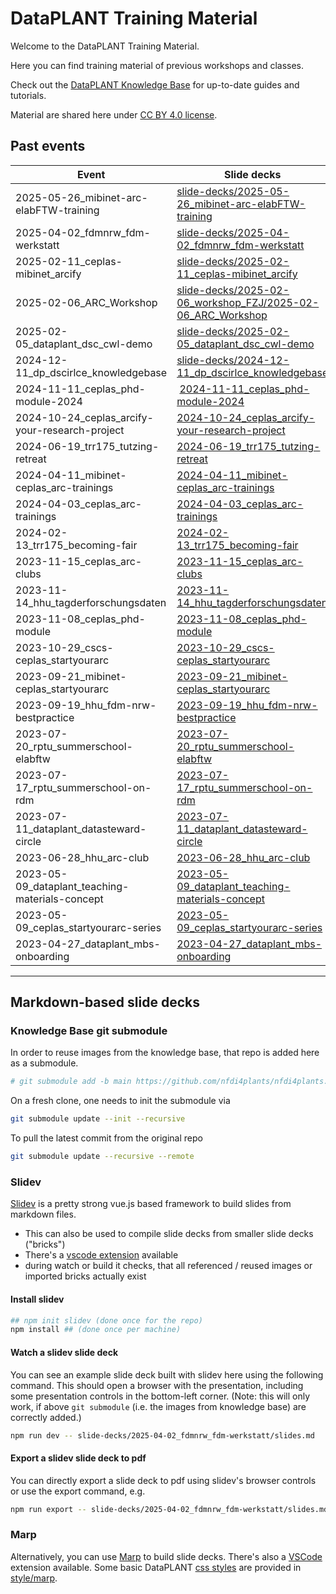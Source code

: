 # DataPLANT Training Material

Welcome to the DataPLANT Training Material.

Here you can find training material of previous workshops and classes.

Check out the [DataPLANT Knowledge Base](https://nfdi4plants.org/nfdi4plants.knowledgebase/) for up-to-date guides and tutorials.

Material are shared here under [CC BY 4.0 license](https://creativecommons.org/licenses/by/4.0/).

## Past events


Event | Slide decks
----|---
2025-05-26_mibinet-arc-elabFTW-training | [slide-decks/2025-05-26_mibinet-arc-elabFTW-training](slide-decks/2025-05-26_mibinet-arc-elabFTW-training/combined-slides/2025-05-26_mibinet-arc-elabFTW-training.pdf)
2025-04-02_fdmnrw_fdm-werkstatt         | [slide-decks/2025-04-02_fdmnrw_fdm-werkstatt](slide-decks/2025-04-02_fdmnrw_fdm-werkstatt/slides.pdf)
2025-02-11_ceplas-mibinet_arcify        | [slide-decks/2025-02-11_ceplas-mibinet_arcify](slide-decks/2025-02-11_ceplas-mibinet_arcify)
2025-02-06_ARC_Workshop | [slide-decks/2025-02-06_workshop_FZJ/2025-02-06_ARC_Workshop](slide-decks/2025-02-06_workshop_FZJ/2025-02-06_ARC_Workshop.pdf)
2025-02-05_dataplant_dsc_cwl-demo       | [slide-decks/2025-02-05_dataplant_dsc_cwl-demo](slide-decks/2025-02-05_dataplant_dsc_cwl-demo)
2024-12-11_dp_dscirlce_knowledgebase    | [slide-decks/2024-12-11_dp_dscirlce_knowledgebase](slide-decks/2024-12-11_dp_dscirlce_knowledgebase)
2024-11-11_ceplas_phd-module-2024 | [2024-11-11_ceplas_phd-module-2024](slide-decks/2024-11-11_ceplas_phd-module-2024/combined-slides/2024-11-11_ceplas_phd-module-2024.pdf)
2024-10-24_ceplas_arcify-your-research-project | [2024-10-24_ceplas_arcify-your-research-project](slide-decks/2024-10-24_ceplas_arcify-your-research-project/_combined-slides/2024-10-24_CEPLAS-ARCify-your-research-project.pdf)
2024-06-19_trr175_tutzing-retreat | [2024-06-19_trr175_tutzing-retreat](slide-decks/2024-06-19_trr175_tutzing-retreat)
2024-04-11_mibinet-ceplas_arc-trainings | [2024-04-11_mibinet-ceplas_arc-trainings](slide-decks/2024-04-11_mibinet-ceplas_arc-trainings)
2024-04-03_ceplas_arc-trainings | [2024-04-03_ceplas_arc-trainings](slide-decks/2024-04-03_ceplas_arc-trainings)
2024-02-13_trr175_becoming-fair | [2024-02-13_trr175_becoming-fair](slide-decks/2024-02-13_trr175_becoming-fair)
2023-11-15_ceplas_arc-clubs | [2023-11-15_ceplas_arc-clubs](slide-decks/2023-11-15_ceplas_arc-clubs)
2023-11-14_hhu_tagderforschungsdaten | [2023-11-14_hhu_tagderforschungsdaten](slide-decks/2023-11-14_hhu_tagderforschungsdaten)
2023-11-08_ceplas_phd-module | [2023-11-08_ceplas_phd-module](slide-decks/2023-11-08_ceplas_phd-module)
2023-10-29_cscs-ceplas_startyourarc | [2023-10-29_cscs-ceplas_startyourarc](slide-decks/2023-10-29_cscs-ceplas_startyourarc)
2023-09-21_mibinet-ceplas_startyourarc | [2023-09-21_mibinet-ceplas_startyourarc](slide-decks/2023-09-21_mibinet-ceplas_startyourarc)
2023-09-19_hhu_fdm-nrw-bestpractice | [2023-09-19_hhu_fdm-nrw-bestpractice](slide-decks/2023-09-19_hhu_fdm-nrw-bestpractice)
2023-07-20_rptu_summerschool-elabftw | [2023-07-20_rptu_summerschool-elabftw](slide-decks/2023-07-20_rptu_summerschool-elabftw)
2023-07-17_rptu_summerschool-on-rdm | [2023-07-17_rptu_summerschool-on-rdm](slide-decks/2023-07-17_rptu_summerschool-on-rdm)
2023-07-11_dataplant_datasteward-circle | [2023-07-11_dataplant_datasteward-circle](slide-decks/2023-07-11_dataplant_datasteward-circle)
2023-06-28_hhu_arc-club | [2023-06-28_hhu_arc-club](slide-decks/2023-06-28_hhu_arc-club)
2023-05-09_dataplant_teaching-materials-concept | [2023-05-09_dataplant_teaching-materials-concept](slide-decks/2023-05-09_dataplant_teaching-materials-concept)
2023-05-09_ceplas_startyourarc-series | [2023-05-09_ceplas_startyourarc-series](slide-decks/2023-05-09_ceplas_startyourarc-series)
2023-04-27_dataplant_mbs-onboarding | [2023-04-27_dataplant_mbs-onboarding](slide-decks/2023-04-27_dataplant_mbs-onboarding)

---

## Markdown-based slide decks


### Knowledge Base git submodule

In order to reuse images from the knowledge base, that repo is added here as a submodule.

```bash
# git submodule add -b main https://github.com/nfdi4plants/nfdi4plants.knowledgebase/ public/kb (done once for the repo)
```

On a fresh clone, one needs to init the submodule via

```bash
git submodule update --init --recursive
```

To pull the latest commit from the original repo

```bash
git submodule update --recursive --remote
```

### Slidev

[Slidev](http://sli.dev/) is a pretty strong vue.js based framework to build slides from markdown files.

- This can also be used to compile slide decks from smaller slide decks ("bricks")
- There's a [vscode extension](https://sli.dev/features/vscode-extension) available
- during watch or build it checks, that all referenced / reused images or imported bricks actually exist

#### Install slidev

```bash
## npm init slidev (done once for the repo)
npm install ## (done once per machine)
```

#### Watch a slidev slide deck

You can see an example slide deck built with slidev here using the following command. 
This should open a browser with the presentation, including some presentation controls in the bottom-left corner.
(Note: this will only work, if above `git submodule` (i.e. the images from knowledge base) are correctly added.)

```bash
npm run dev -- slide-decks/2025-04-02_fdmnrw_fdm-werkstatt/slides.md
```

#### Export a slidev slide deck to pdf

You can directly export a slide deck to pdf using slidev's browser controls or use the export command, e.g.

```bash
npm run export -- slide-decks/2025-04-02_fdmnrw_fdm-werkstatt/slides.md --output slide-decks/2025-04-02_fdmnrw_fdm-werkstatt/slides.pdf
```

### Marp

Alternatively, you can use [Marp](https://marpit.marp.app/markdown) to build slide decks.
There's also a [VSCode](https://github.com/marp-team/marp-vscode) extension available.
Some basic DataPLANT [css styles](https://marpit.marp.app/theme-css) are provided in [style/marp](style/marp).